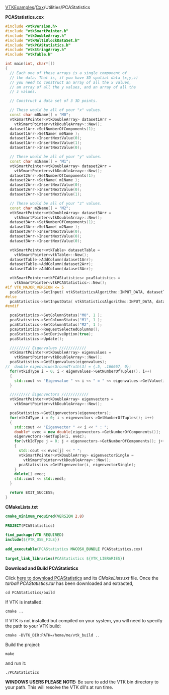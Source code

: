 [VTKExamples](/index/)/[Cxx](/Cxx)/Utilities/PCAStatistics

**PCAStatistics.cxx**
```c++
#include <vtkVersion.h>
#include "vtkSmartPointer.h"
#include "vtkDoubleArray.h"
#include "vtkMultiBlockDataSet.h"
#include "vtkPCAStatistics.h"
#include "vtkStringArray.h"
#include "vtkTable.h"

int main(int, char*[])
{
  // Each one of these arrays is a single component of
  // the data. That is, if you have 3D spatial data (x,y,z)
  // you need to construct an array of all the x values,
  // an array of all the y values, and an array of all the
  // z values.

  // Construct a data set of 3 3D points.

  // These would be all of your "x" values.
  const char m0Name[] = "M0";
  vtkSmartPointer<vtkDoubleArray> dataset1Arr =
    vtkSmartPointer<vtkDoubleArray>::New();
  dataset1Arr->SetNumberOfComponents(1);
  dataset1Arr->SetName( m0Name );
  dataset1Arr->InsertNextValue(0);
  dataset1Arr->InsertNextValue(1);
  dataset1Arr->InsertNextValue(0);

  // These would be all of your "y" values.
  const char m1Name[] = "M1";
  vtkSmartPointer<vtkDoubleArray> dataset2Arr =
    vtkSmartPointer<vtkDoubleArray>::New();
  dataset2Arr->SetNumberOfComponents(1);
  dataset2Arr->SetName( m1Name );
  dataset2Arr->InsertNextValue(0);
  dataset2Arr->InsertNextValue(0);
  dataset2Arr->InsertNextValue(1);

  // These would be all of your "z" values.
  const char m2Name[] = "M2";
  vtkSmartPointer<vtkDoubleArray> dataset3Arr =
    vtkSmartPointer<vtkDoubleArray>::New();
  dataset3Arr->SetNumberOfComponents(1);
  dataset3Arr->SetName( m2Name );
  dataset3Arr->InsertNextValue(0);
  dataset3Arr->InsertNextValue(0);
  dataset3Arr->InsertNextValue(0);

  vtkSmartPointer<vtkTable> datasetTable =
    vtkSmartPointer<vtkTable>::New();
  datasetTable->AddColumn(dataset1Arr);
  datasetTable->AddColumn(dataset2Arr);
  datasetTable->AddColumn(dataset3Arr);

  vtkSmartPointer<vtkPCAStatistics> pcaStatistics =
    vtkSmartPointer<vtkPCAStatistics>::New();
#if VTK_MAJOR_VERSION <= 5
  pcaStatistics->SetInput( vtkStatisticsAlgorithm::INPUT_DATA, datasetTable );
#else
  pcaStatistics->SetInputData( vtkStatisticsAlgorithm::INPUT_DATA, datasetTable );
#endif

  pcaStatistics->SetColumnStatus("M0", 1 );
  pcaStatistics->SetColumnStatus("M1", 1 );
  pcaStatistics->SetColumnStatus("M2", 1 );
  pcaStatistics->RequestSelectedColumns();
  pcaStatistics->SetDeriveOption(true);
  pcaStatistics->Update();

  ///////// Eigenvalues ////////////
  vtkSmartPointer<vtkDoubleArray> eigenvalues =
    vtkSmartPointer<vtkDoubleArray>::New();
  pcaStatistics->GetEigenvalues(eigenvalues);
//  double eigenvaluesGroundTruth[3] = {.5, .166667, 0};
  for(vtkIdType i = 0; i < eigenvalues->GetNumberOfTuples(); i++)
  {
    std::cout << "Eigenvalue " << i << " = " << eigenvalues->GetValue(i) << std::endl;
  }

  ///////// Eigenvectors ////////////
  vtkSmartPointer<vtkDoubleArray> eigenvectors =
    vtkSmartPointer<vtkDoubleArray>::New();

  pcaStatistics->GetEigenvectors(eigenvectors);
  for(vtkIdType i = 0; i < eigenvectors->GetNumberOfTuples(); i++)
  {
    std::cout << "Eigenvector " << i << " : ";
    double* evec = new double[eigenvectors->GetNumberOfComponents()];
    eigenvectors->GetTuple(i, evec);
    for(vtkIdType j = 0; j < eigenvectors->GetNumberOfComponents(); j++)
    {
      std::cout << evec[j] << " ";
      vtkSmartPointer<vtkDoubleArray> eigenvectorSingle =
        vtkSmartPointer<vtkDoubleArray>::New();
      pcaStatistics->GetEigenvector(i, eigenvectorSingle);
    }
    delete[] evec;
    std::cout << std::endl;
  }

  return EXIT_SUCCESS;
}
```
**CMakeLists.txt**
```cmake
cmake_minimum_required(VERSION 2.8)
 
PROJECT(PCAStatistics)
 
find_package(VTK REQUIRED)
include(${VTK_USE_FILE})
 
add_executable(PCAStatistics MACOSX_BUNDLE PCAStatistics.cxx)
 
target_link_libraries(PCAStatistics ${VTK_LIBRARIES})
```

**Download and Build PCAStatistics**

Click [here to download PCAStatistics](https://github.com/lorensen/VTKWikiExamplesTarballs/raw/master/PCAStatistics.tar) and its *CMakeLists.txt* file.
Once the *tarball PCAStatistics.tar* has been downloaded and extracted,
```
cd PCAStatistics/build 
```
If VTK is installed:
```
cmake ..
```
If VTK is not installed but compiled on your system, you will need to specify the path to your VTK build:
```
cmake -DVTK_DIR:PATH=/home/me/vtk_build ..
```
Build the project:
```
make
```
and run it:
```
./PCAStatistics
```
**WINDOWS USERS PLEASE NOTE:** Be sure to add the VTK bin directory to your path. This will resolve the VTK dll's at run time.

